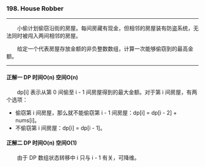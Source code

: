 ### 198. House Robber

-----

&emsp;&emsp;小偷计划偷窃沿街的房屋。每间房藏有现金，但相邻的房屋装有防盗系统，无法同时被闯入两间相邻的房屋。

&emsp;&emsp;给定一个代表房屋存放金额的非负整数数组，计算一次能够偷窃到的最高金额。

-----

#### 正解一 DP 时间O(n) 空间O(n)

&emsp;&emsp;dp[i] 表示从第 0 间偷至 i - 1 间房屋得到的最大金额。对于第 i 间房屋，有两个选项：          
- 偷窃第 i 间房屋，那么就不能偷窃第 i - 1 间房屋：dp[i] = dp[i - 2] + nums[i]。      
- 不偷窃第 i 间房屋：dp[i] = dp[i - 1]。

#### 正解二 DP 时间O(n) 空间O(1)

&emsp;&emsp;由于 DP 数组状态转移中 i 只与 i - 1 有关，可降维。

